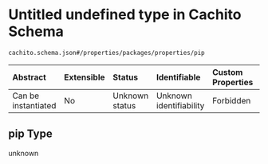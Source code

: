 # Untitled undefined type in Cachito Schema

```txt
cachito.schema.json#/properties/packages/properties/pip
```



| Abstract            | Extensible | Status         | Identifiable            | Custom Properties | Additional Properties | Access Restrictions | Defined In                                                                 |
| :------------------ | :--------- | :------------- | :---------------------- | :---------------- | :-------------------- | :------------------ | :------------------------------------------------------------------------- |
| Can be instantiated | No         | Unknown status | Unknown identifiability | Forbidden         | Allowed               | none                | [cachito.schema.json\*](../out/cachito.schema.json "open original schema") |

## pip Type

unknown
